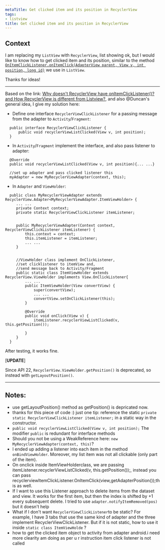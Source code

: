 ```yaml
---
metaTitle: Get clicked item and its position in RecyclerView
tags:
- listview
title: Get clicked item and its position in RecyclerView
---
```


## Context

I am replacing my `ListView` with `RecyclerView`, list showing ok, but I would like to know how to get clicked item and its position, similar to the method [`OnItemClickListener.onItemClick(AdapterView parent, View v, int position, long id)`](http://developer.android.com/reference/android/widget/AdapterView.OnItemClickListener.html) we use in `ListView`.


Thanks for ideas!



---

Based on the link: [Why doesn't RecyclerView have onItemClickListener()? and How RecyclerView is different from Listview?](https://stackoverflow.com/questions/24885223/why-doesnt-recyclerview-have-onitemclicklistener-and-how-recyclerview-is-dif), and also @Duncan's general idea, I give my solution here:


* Define one interface `RecyclerViewClickListener` for a passing message from the adapter to `Activity`/`Fragment`:



```
  public interface RecyclerViewClickListener {
      public void recyclerViewListClicked(View v, int position);
  }

```
* In `Activity`/`Fragment` implement the interface, and also pass listener to adapter:



```
  @Override
  public void recyclerViewListClicked(View v, int position){... ...}

  //set up adapter and pass clicked listener this
  myAdapter = new MyRecyclerViewAdapter(context, this);

```
* In `Adapter` and `ViewHolder`:



```
  public class MyRecyclerViewAdapter extends RecyclerView.Adapter<MyRecyclerViewAdapter.ItemViewHolder> {
     ... ... 
     private Context context;
     private static RecyclerViewClickListener itemListener;


     public MyRecyclerViewAdapter(Context context, RecyclerViewClickListener itemListener) {
         this.context = context;
         this.itemListener = itemListener;
         ... ...
     }


     //ViewHolder class implement OnClickListener, 
     //set clicklistener to itemView and, 
     //send message back to Activity/Fragment 
     public static class ItemViewHolder extends RecyclerView.ViewHolder implements View.OnClickListener{
         ... ...
         public ItemViewHolder(View convertView) {
             super(convertView);
             ... ...
             convertView.setOnClickListener(this);
         }

         @Override
         public void onClick(View v) {
             itemListener.recyclerViewListClicked(v, this.getPosition());     

         }
     }
  }

```


After testing, it works fine.


[**UPDATE**]


Since API 22, `RecyclerView.ViewHolder.getPosition()` is deprecated, so instead with `getLayoutPosition()`.



---

## Notes:

- use getLayoutPosition() method as getPosition() is depricated now.
- thanks for this piece of code :)
just one tip: reference the static `private static RecyclerViewClickListener itemListener;` in a static way in the constructor.
- `public void recyclerViewListClicked(View v, int position);` The modifier `public` is redundant for interface methods
- Should you not be using a WeakReference here: `new MyRecyclerViewAdapter(context, this)`?
-  I ended up adding a listener into each item in the method ```onBindViewHolder```. Moreover, my list item was not all clickable (only part of the item).
- On onclick inside ItemViewHolderclass, we are passing itemListener.recyclerViewListClicked(v, this.getPosition());, instead you can pass recyclerviewItemClickListener.OnItemClick(view,getAdapterPosition());this as well.
- If I want to use this Listener approach to delete items from the dataset and view. It works for the first item, but then the index is shifted by +1 every subsequent delete. I tried to use `adapter.notifyItemRemoved(pos)` but it doesn't help
- What if I don't want ```RecyclerViewClickListener```to be static? For example, I have 3 tabs that use the same kind of adapter and the three implement RecyclerViewClickListener. But if it is not static, how to use it inside ```static class ItemViewHolde``` ?
- how to get the clicked item object to activity from adapter android.i need more clearity am doing as per u r instruction item click listener is not called
